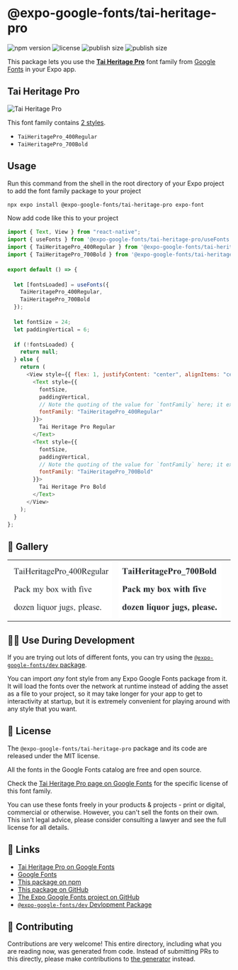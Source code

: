 # @expo-google-fonts/tai-heritage-pro

![npm version](https://flat.badgen.net/npm/v/@expo-google-fonts/tai-heritage-pro)
![license](https://flat.badgen.net/github/license/expo/google-fonts)
![publish size](https://flat.badgen.net/packagephobia/install/@expo-google-fonts/tai-heritage-pro)
![publish size](https://flat.badgen.net/packagephobia/publish/@expo-google-fonts/tai-heritage-pro)

This package lets you use the [**Tai Heritage Pro**](https://fonts.google.com/specimen/Tai+Heritage+Pro) font family from [Google Fonts](https://fonts.google.com/) in your Expo app.

## Tai Heritage Pro

![Tai Heritage Pro](./font-family.png)

This font family contains [2 styles](#-gallery).

- `TaiHeritagePro_400Regular`
- `TaiHeritagePro_700Bold`

## Usage

Run this command from the shell in the root directory of your Expo project to add the font family package to your project

```sh
npx expo install @expo-google-fonts/tai-heritage-pro expo-font
```

Now add code like this to your project

```js
import { Text, View } from "react-native";
import { useFonts } from '@expo-google-fonts/tai-heritage-pro/useFonts';
import { TaiHeritagePro_400Regular } from '@expo-google-fonts/tai-heritage-pro/400Regular';
import { TaiHeritagePro_700Bold } from '@expo-google-fonts/tai-heritage-pro/700Bold';

export default () => {

  let [fontsLoaded] = useFonts({
    TaiHeritagePro_400Regular, 
    TaiHeritagePro_700Bold
  });

  let fontSize = 24;
  let paddingVertical = 6;

  if (!fontsLoaded) {
    return null;
  } else {
    return (
      <View style={{ flex: 1, justifyContent: "center", alignItems: "center" }}>
        <Text style={{
          fontSize,
          paddingVertical,
          // Note the quoting of the value for `fontFamily` here; it expects a string!
          fontFamily: "TaiHeritagePro_400Regular"
        }}>
          Tai Heritage Pro Regular
        </Text>
        <Text style={{
          fontSize,
          paddingVertical,
          // Note the quoting of the value for `fontFamily` here; it expects a string!
          fontFamily: "TaiHeritagePro_700Bold"
        }}>
          Tai Heritage Pro Bold
        </Text>
      </View>
    );
  }
};
```

## 🔡 Gallery


||||
|-|-|-|
|![TaiHeritagePro_400Regular](./400Regular/TaiHeritagePro_400Regular.ttf.png)|![TaiHeritagePro_700Bold](./700Bold/TaiHeritagePro_700Bold.ttf.png)|||


## 👩‍💻 Use During Development

If you are trying out lots of different fonts, you can try using the [`@expo-google-fonts/dev` package](https://github.com/expo/google-fonts/tree/master/font-packages/dev#readme).

You can import _any_ font style from any Expo Google Fonts package from it. It will load the fonts over the network at runtime instead of adding the asset as a file to your project, so it may take longer for your app to get to interactivity at startup, but it is extremely convenient for playing around with any style that you want.


## 📖 License

The `@expo-google-fonts/tai-heritage-pro` package and its code are released under the MIT license.

All the fonts in the Google Fonts catalog are free and open source.

Check the [Tai Heritage Pro page on Google Fonts](https://fonts.google.com/specimen/Tai+Heritage+Pro) for the specific license of this font family.

You can use these fonts freely in your products & projects - print or digital, commercial or otherwise. However, you can't sell the fonts on their own. This isn't legal advice, please consider consulting a lawyer and see the full license for all details.

## 🔗 Links

- [Tai Heritage Pro on Google Fonts](https://fonts.google.com/specimen/Tai+Heritage+Pro)
- [Google Fonts](https://fonts.google.com/)
- [This package on npm](https://www.npmjs.com/package/@expo-google-fonts/tai-heritage-pro)
- [This package on GitHub](https://github.com/expo/google-fonts/tree/master/font-packages/tai-heritage-pro)
- [The Expo Google Fonts project on GitHub](https://github.com/expo/google-fonts)
- [`@expo-google-fonts/dev` Devlopment Package](https://github.com/expo/google-fonts/tree/master/font-packages/dev)

## 🤝 Contributing

Contributions are very welcome! This entire directory, including what you are reading now, was generated from code. Instead of submitting PRs to this directly, please make contributions to [the generator](https://github.com/expo/google-fonts/tree/master/packages/generator) instead.
